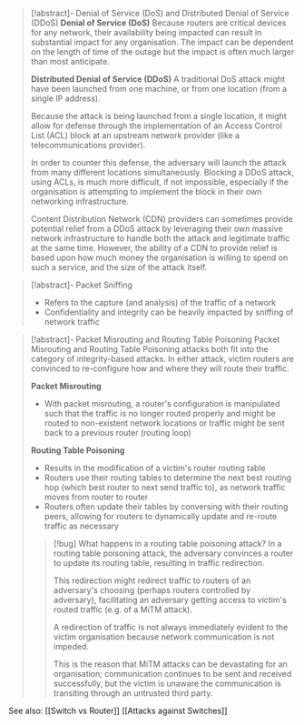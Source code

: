 >[!abstract]- Denial of Service (DoS) and Distributed Denial of Service (DDoS) 
>**Denial of Service (DoS)**
>Because routers are critical devices for any network, their availability being impacted can result in substantial impact for any organisation.
>The impact can be dependent on the length of time of the outage but the impact is often much larger than most anticipate.
>		
>**Distributed Denial of Service (DDoS)**
>A traditional DoS attack might have been launched from one machine, or from one location (from a single IP address).
>
>Because the attack is being launched from a single location, it might allow for defense through the implementation of an Access Control List (ACL) block at an upstream network provider (like a telecommunications provider).
>
>In order to counter this defense, the adversary will launch the attack from many different locations simultaneously.
>Blocking a DDoS attack, using ACLs, is much more difficult, if not impossible, especially if the organisation is attempting to implement the block in their own networking infrastructure.
>
>Content Distribution Network (CDN) providers can sometimes provide potential relief from a DDoS attack by leveraging their own massive network infrastructure to handle both the attack and legitimate traffic at the same time. However, the ability of a CDN to provide relief is based upon how much money the organisation is willing to spend on such a service, and the size of the attack itself.

>[!abstract]- Packet Sniffing 
>- Refers to the capture (and analysis) of the traffic of a network 
>- Confidentiality and integrity can be heavily impacted by sniffing of network traffic
		
>[!abstract]- Packet Misrouting and Routing Table Poisoning
>Packet Misrouting and Routing Table Poisoning attacks both fit into the category of integrity-based attacks. In either attack, victim routers are convinced to re-configure how and where they will route their traffic.
>		
>**Packet Misrouting**
>- With packet misrouting, a router's configuration is manipulated such that the traffic is no longer routed properly and might be routed to non-existent network locations or traffic might be sent back to a previous router (routing loop)
>		
>**Routing Table Poisoning**
>- Results in the modification of a victim's router routing table
>- Routers use their routing tables to determine the next best routing hop (which best router to next send traffic to), as network traffic moves from router to router
>- Routers often update their tables by conversing with their routing peers, allowing for routers to dynamically update and re-route traffic as necessary
>
>>[!bug] What happens in a routing table poisoning attack?
>>In a routing table poisoning attack, the adversary convinces a router to update its routing table, resulting in traffic redirection.
>>
>> This redirection might redirect traffic to routers of an adversary's choosing (perhaps routers controlled by adversary), facilitating an adversary getting access to victim's routed traffic (e.g. of a MiTM attack).
>>
>> A redirection of traffic is not always immediately evident to the victim organisation because network communication is not impeded.
>>
>> This is the reason that MiTM attacks can be devastating for an organisation; communication continues to be sent and received successfully, but the victim is unaware the communication is transiting through an untrusted third party.


See also: 
[[Switch vs Router]]
[[Attacks against Switches]]